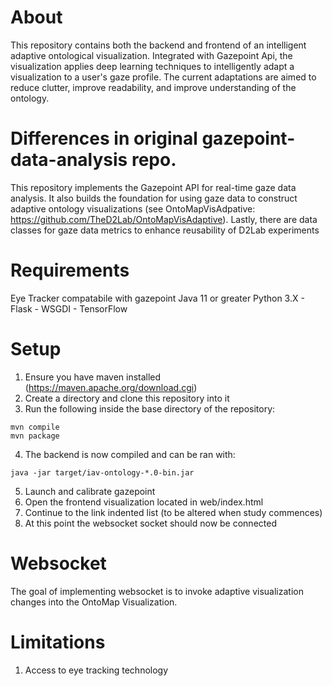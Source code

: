 
# About
This repository contains both the backend and frontend of an intelligent adaptive ontological visualization. Integrated with Gazepoint Api, the visualization applies deep learning techniques to intelligently adapt a visualization to a user's gaze profile. The current adaptations are aimed to reduce clutter, improve readability, and improve understanding of the ontology.

# Differences in original gazepoint-data-analysis repo.
This repository implements the Gazepoint API for real-time gaze data analysis. It also builds the foundation for using gaze data to construct adaptive ontology visualizations (see OntoMapVisAdpative: https://github.com/TheD2Lab/OntoMapVisAdaptive). Lastly, there are data classes for gaze data metrics to enhance reusability of D2Lab experiments

# Requirements
Eye Tracker compatabile with gazepoint
Java 11 or greater
Python 3.X
    - Flask
    - WSGDI
    - TensorFlow

# Setup
1. Ensure you have maven installed (https://maven.apache.org/download.cgi)
2. Create a directory and clone this repository into it
3. Run the following inside the base directory of the repository:
```
mvn compile
mvn package
```
4. The backend is now compiled and can be ran with:
```
java -jar target/iav-ontology-*.0-bin.jar
```
5. Launch and calibrate gazepoint
6. Open the frontend visualization located in web/index.html
7. Continue to the link indented list (to be altered when study commences)
8. At this point the websocket socket should now be connected

# Websocket
The goal of implementing websocket is to invoke adaptive visualization changes into the OntoMap Visualization.
 
# Limitations

1. Access to eye tracking technology
